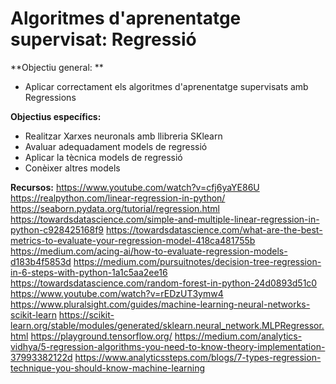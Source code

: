 # Algoritmes d'aprenentatge supervisat: Regressió

**Objectiu general: **
- Aplicar correctament els algoritmes d'aprenentatge supervisats amb Regressions 

**Objectius específics:**
- Realitzar Xarxes neuronals amb llibreria SKlearn  
- Avaluar adequadament models de regressió  
- Aplicar la tècnica models de regressió  
- Conèixer altres models 

**Recursos:**
https://www.youtube.com/watch?v=cfj6yaYE86U
https://realpython.com/linear-regression-in-python/
https://seaborn.pydata.org/tutorial/regression.html
https://towardsdatascience.com/simple-and-multiple-linear-regression-in-python-c928425168f9
https://towardsdatascience.com/what-are-the-best-metrics-to-evaluate-your-regression-model-418ca481755b
https://medium.com/acing-ai/how-to-evaluate-regression-models-d183b4f5853d
https://medium.com/pursuitnotes/decision-tree-regression-in-6-steps-with-python-1a1c5aa2ee16
https://towardsdatascience.com/random-forest-in-python-24d0893d51c0
https://www.youtube.com/watch?v=rEDzUT3ymw4
https://www.pluralsight.com/guides/machine-learning-neural-networks-scikit-learn
https://scikit-learn.org/stable/modules/generated/sklearn.neural_network.MLPRegressor.html
https://playground.tensorflow.org/
https://medium.com/analytics-vidhya/5-regression-algorithms-you-need-to-know-theory-implementation-37993382122d
https://www.analyticssteps.com/blogs/7-types-regression-technique-you-should-know-machine-learning
